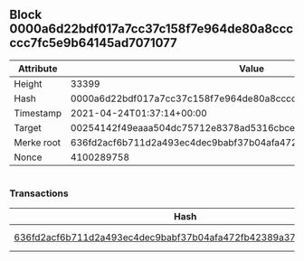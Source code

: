 ## Block 0000a6d22bdf017a7cc37c158f7e964de80a8cccccc7fc5e9b64145ad7071077

Attribute | Value
--- | ---
Height | 33399
Hash | 0000a6d22bdf017a7cc37c158f7e964de80a8cccccc7fc5e9b64145ad7071077
Timestamp | 2021-04-24T01:37:14+00:00
Target | 00254142f49eaaa504dc75712e8378ad5316cbcead634704b3734b6271167cc4
Merke root | 636fd2acf6b711d2a493ec4dec9babf37b04afa472fb42389a379f7634ff1aa9
Nonce | 4100289758

```

```

### Transactions

Hash | Amount
--- | ---
[636fd2acf6b711d2a493ec4dec9babf37b04afa472fb42389a379f7634ff1aa9](636fd2acf6b711d2a493ec4dec9babf37b04afa472fb42389a379f7634ff1aa9.md) | 10.00000000 SKEPTI 
